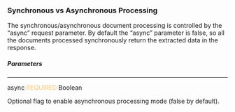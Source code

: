 <h3 className="h3-title" id="api-docs-sync-async">Synchronous vs Asynchronous Processing</h3> 

<p className="p-text">The synchronous/asynchronous document processing is controlled by the “async” request parameter. By default the “async” parameter is false, so all the documents processed synchronously return the extracted data in the response.</p>

<h5 className="h5-title">Parameters</h5>

---
<span className="parameter-text">async</span> <span style="color: #FFC56D;font-size: 14px" className="parameter-info">REQUIRED</span> <span className="parameter-info">Boolean</span>

<p className="p-text">Optional flag to enable asynchronous processing mode (false by default).</p>
